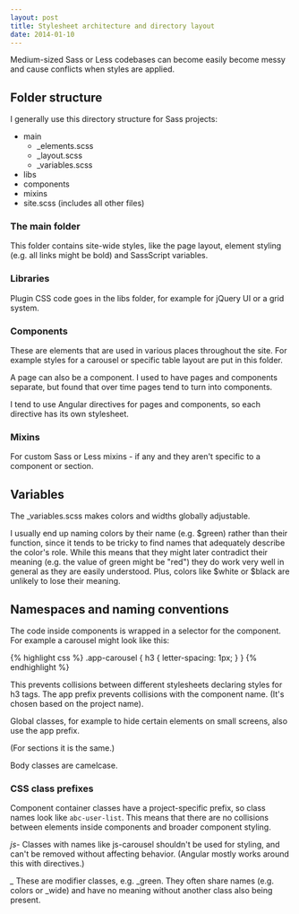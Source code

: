 ```yaml
---
layout: post
title: Stylesheet architecture and directory layout
date: 2014-01-10
---
```


Medium-sized Sass or Less codebases can become easily become messy and cause conflicts when styles are applied. 

## Folder structure

I generally use this directory structure for Sass projects:

- main
	- _elements.scss
	- _layout.scss
	- _variables.scss
- libs
- components
- mixins
- site.scss (includes all other files)

### The main folder

This folder contains site-wide styles, like the page layout, element styling (e.g. all links might be bold) and SassScript variables.

### Libraries

Plugin CSS code goes in the libs folder, for example for jQuery UI or a grid system.

### Components

These are elements that are used in various places throughout the site. For example styles for a carousel or specific table layout are put in this folder.

A page can also be a component. I used to have pages and components separate, but found that over time pages tend to turn into components.

I tend to use Angular directives for pages and components, so each directive has its own stylesheet.

### Mixins

For custom Sass or Less mixins - if any and they aren't specific to a component or section.

## Variables

The _variables.scss makes colors and widths globally adjustable.

I usually end up naming colors by their name (e.g. $green) rather than their function, since it tends to be tricky to find names that adequately describe the color's role. While this means that they might later contradict their meaning (e.g. the value of green might be "red") they do work very well in general as they are easily understood. Plus, colors like $white or $black are unlikely to lose their meaning.

## Namespaces and naming conventions

The code inside components is wrapped in a selector for the component. For example a carousel might look like this:

{% highlight css %}
.app-carousel {
	h3 {
		letter-spacing: 1px;
	}
}
{% endhighlight %}

This prevents collisions between different stylesheets declaring styles for h3 tags. The app prefix prevents collisions with the component name. (It's chosen based on the project name).

Global classes, for example to hide certain elements on small screens, also use the app prefix.

(For sections it is the same.)

Body classes are camelcase.

### CSS class prefixes

Component container classes have a project-specific prefix, so class names look like `abc-user-list`.
This means that there are no collisions between elements inside components and broader component styling.

*js-* Classes with names like js-carousel shouldn't be used for styling, and can't be removed without affecting behavior. (Angular mostly works around this with directives.)

*_* These are modifier classes, e.g. _green. They often share names (e.g. colors or _wide) and have no meaning without another class also being present.


